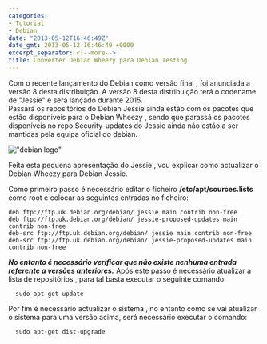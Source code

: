 ```yaml
---
categories:
- Tutorial
- Debian
date: "2013-05-12T16:46:49Z"
date_gmt: 2013-05-12 16:46:49 +0000
excerpt_separator: <!--more-->
title: Converter Debian Wheezy para Debian Testing
---
```


Com o recente lançamento do Debian como versão final , foi anunciada a versão 8 desta distribuição.
A versão 8 desta distribuição terá o codename de "Jessie" e será lançado durante 2015. \
Passará os repositórios do Debian
Jessie ainda estão com os pacotes que estão disponiveis para o Debian Wheezy , sendo que parassá os pacotes disponíveis
no repo Security-updates do Jessie ainda não estão a ser mantidas pela equipa oficial do debian.

!["debian logo"](http://1.bp.blogspot.com/-R-IkMedx9EE/UYYcktIrKFI/AAAAAAAADJw/0OkXQUJRuMY/s635/debian_logo1.jpg)

Feita esta pequena apresentação do Jessie , vou explicar como actualizar o Debian Wheezy para Debian Jessie.

Como primeiro passo é necessário editar o ficheiro  **/etc/apt/sources.lists** como root e colocar as seguintes entradas
no ficheiro:

```shell
deb ftp://ftp.uk.debian.org/debian/ jessie main contrib non-free
deb ftp://ftp.uk.debian.org/debian/ jessie-proposed-updates main contrib non-free
deb-src ftp://ftp.uk.debian.org/debian/ jessie main contrib non-free
deb-src ftp://ftp.uk.debian.org/debian/ jessie-proposed-updates main contrib non-free
```

***No entanto é necessário verificar que não existe nenhuma entrada referente a vers&otilde;es anteriores.***
Após este passo é necessário atualizar a lista de repositórios , para tal basta executar o seguinte comando:

```shell
  sudo apt-get update
```

Por fim é necessário actualizar o sistema , no entanto como se vai atualizar o sistema para uma versão acima,
será necessário executar o comando:

```shell
  sudo apt-get dist-upgrade
```
